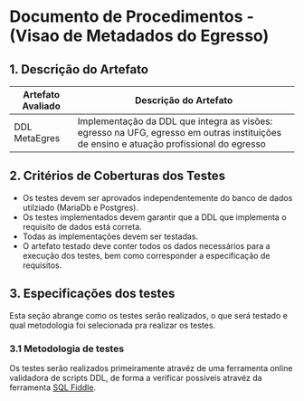 # Documento de Procedimentos - (Visao de Metadados do Egresso)

## 1. Descrição do Artefato
|Artefato Avaliado| Descrição do Artefato |
|-----------------|-----------------------|
|DDL MetaEgres|Implementação da DDL que integra as visões: egresso na UFG, egresso em outras instituições de ensino e atuação profissional do egresso|

## 2. Critérios de Coberturas dos Testes
- Os testes devem ser aprovados independentemente do banco de dados utilziado (MariaDb e Postgres).
- Os testes implementados devem garantir que a DDL que implementa o requisito de dados está correta.
- Todas as implementações devem ser testadas.
- O artefato testado deve conter todos os dados necessários para a execução dos testes, bem como corresponder a especificação de requisitos.

## 3. Especificações dos testes
Esta seção abrange como os testes serão realizados, o que será testado e qual metodologia foi selecionada pra realizar os testes.

### 3.1 Metodologia de testes
Os testes serão realizados primeiramente atravéz de uma ferramenta online validadora de scripts DDL, de forma a verificar possíveis atravéz da ferramenta [SQL Fiddle](http://sqlfiddle.com/).
